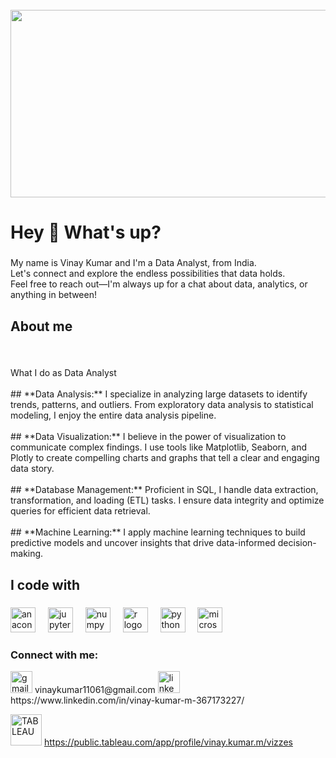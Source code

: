   <br clear="both">

<div align="left">
  <img height="300" width="800" src="//github.com/user-attachments/assets/3e878c27-c5f4-4638-8504-44f9e5a0dd45 "  />


</div>

<h1 align="left">Hey 👋 What's up?

###

<p align="left">My name is Vinay Kumar and I'm a Data Analyst, from India.<br>Let's connect and explore the endless possibilities that data holds. <br>Feel free to reach out—I'm always up for a chat about data, analytics, or anything in between!</p>

<h2 align="left">About me</h2>

###

<br clear="both">

<p align="left">What  I  do as Data Analyst<br><br> ## **Data Analysis:** I specialize in analyzing large datasets to identify trends, patterns, and outliers. From exploratory data analysis to statistical modeling, I enjoy the entire data analysis pipeline.<br>  <br> ## **Data Visualization:** I believe in the power of visualization to communicate complex findings. I use tools like Matplotlib, Seaborn, and Plotly to create compelling charts and graphs that tell a clear and engaging data story.<br><br>## **Database Management:** Proficient in SQL, I handle data extraction, transformation, and loading (ETL) tasks. I ensure data integrity and optimize queries for efficient data retrieval.<br><br>## **Machine Learning:** I apply machine learning techniques to build predictive models and uncover insights that drive data-informed decision-making.</p>

###

<h2 align="left">I code with</h2>

###

<div align="left">
  <img src="https://cdn.jsdelivr.net/gh/devicons/devicon/icons/anaconda/anaconda-original.svg" height="40" alt="anaconda logo"  />
  <img width="12" />
  <img src="https://cdn.jsdelivr.net/gh/devicons/devicon/icons/jupyter/jupyter-original.svg" height="40" alt="jupyter logo"  />
  <img width="12" />
  <img src="https://cdn.jsdelivr.net/gh/devicons/devicon/icons/numpy/numpy-original.svg" height="40" alt="numpy logo"  />
  <img width="12" />
  <img src="https://cdn.jsdelivr.net/gh/devicons/devicon/icons/r/r-original.svg" height="40" alt="r logo"  />
  <img width="12" />
  <img src="https://cdn.jsdelivr.net/gh/devicons/devicon/icons/python/python-original.svg" height="40" alt="python logo"  />
  <img width="12" />
  <img src="https://cdn.simpleicons.org/microsoftsqlserver/CC2927" height="40" alt="microsoftsqlserver logo"  />
  <img width="12" />
  
###

<h3 align="left">Connect with me:</h3>
<p align="left">

<div align="left">
  <img src="https://img.shields.io/static/v1?message=Gmail&logo=gmail&label=&color=D14836&logoColor=white&labelColor=&style=for-the-badge" height="35" alt="gmail logo"  /> vinaykumar11061@gmail.com
  <img src="https://img.shields.io/static/v1?message=LinkedIn&logo=linkedin&label=&color=0077B5&logoColor=white&labelColor=&style=for-the-badge" height="35" alt="linkedin logo" href="https://linkedin.com/in/vinay-kumar-m-367173227"  /> https://www.linkedin.com/in/vinay-kumar-m-367173227/ 
 
  
  <img src="https://logos-world.net/wp-content/uploads/2021/10/Tableau-Logo.png"  height="50" alt="TABLEAU"  /> https://public.tableau.com/app/profile/vinay.kumar.m/vizzes

</div>

###

